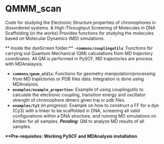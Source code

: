 # QMMM_scan
Code for studying the Electronic Structure properties of chromophores in dissordered systems. 
&  High-Throughput Screening of Molecules in DNA Scaffolding (*in the works*)
Provides functions for studying the molecules based on Molecular Dynamics (MD) simulations.

** Inside the dyeScreen folder:**
-**`commons/couplingutils`**: Functions for carrying out Quantum Mechanical (QM) calculations from MD trajectory coordinates. 
All QM is performed in PySCF, MD trajectories are process with MDAnalaysis.
- **`commons/geom_utils`**: Functions for geometry manipulation/processing from MD trajectories or PDB files data. Integration is done using MDAnalyisis. 
- **`examples/example_properties`**: Example of using couplingutils to calculate the electronic coupling, transition energy and oscillator strength of chromophore dimers given traj or pdb files.
- **`examples/Cy3`** (*in progress*): Example on how to construct a FF for a dye (Cy3) with a linker to be scaffolded in DNA, screening all valid configurations within a DNA structure, and running
MD simulations on Amber for all samples. ***Pending***: QM to analyze MD results of all samples. 

**\*\*Pre-requisites: Working PySCF and MDAnalysis installation**
